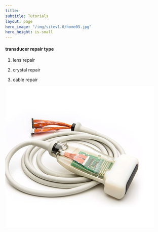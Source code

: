 ```yaml
---
title: 
subtitle: Tutorials
layout: page
hero_image: "/img/sitev1.0/home03.jpg"
hero_height: is-small
---
```


#### transducer repair type

1. lens repair

2. crystal repair

3. cable repair

![cable connectivity](/img/transducer/connectivity.jpeg)
